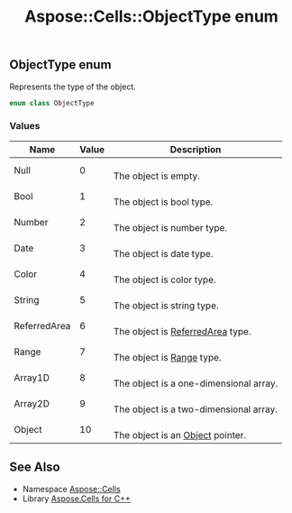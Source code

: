 ﻿---
title: Aspose::Cells::ObjectType enum
linktitle: ObjectType
second_title: Aspose.Cells for C++ API Reference
description: 'Aspose::Cells::ObjectType enum. Represents the type of the object in C++.'
type: docs
weight: 23500
url: /cpp/aspose.cells/objecttype/
---
## ObjectType enum


Represents the type of the object.

```cpp
enum class ObjectType
```

### Values

| Name | Value | Description |
| --- | --- | --- |
| Null | 0 | <br>The object is empty. |
| Bool | 1 | <br>The object is bool type. |
| Number | 2 | <br>The object is number type. |
| Date | 3 | <br>The object is date type. |
| Color | 4 | <br>The object is color type. |
| String | 5 | <br>The object is string type. |
| ReferredArea | 6 | <br>The object is [ReferredArea](../referredarea/) type. |
| Range | 7 | <br>The object is [Range](../range/) type. |
| Array1D | 8 | <br>The object is a one-dimensional array. |
| Array2D | 9 | <br>The object is a two-dimensional array. |
| Object | 10 | <br>The object is an [Object](../object/) pointer. |

## See Also

* Namespace [Aspose::Cells](../)
* Library [Aspose.Cells for C++](../../)
